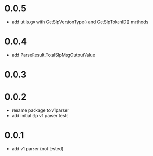 # 0.0.5

- add utils.go with GetSlpVersionType() and GetSlpTokenID() methods

# 0.0.4

- add ParseResult.TotalSlpMsgOutputValue

# 0.0.3

# 0.0.2

- rename package to v1parser
- add initial slp v1 parser tests

# 0.0.1

- add v1 parser (not tested)
